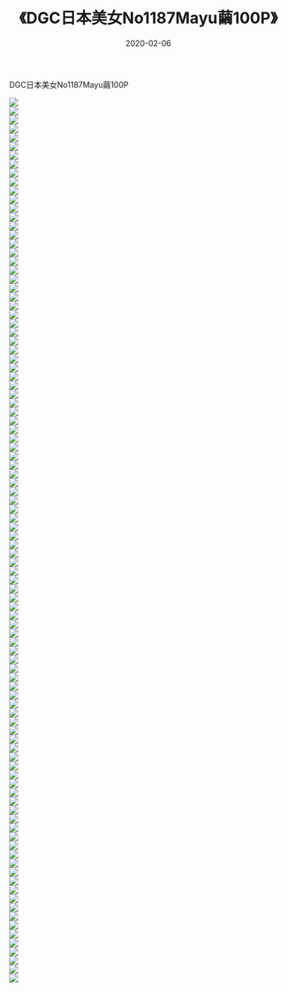 ﻿---
layout: post
title:  《DGC日本美女No1187Mayu繭100P》
date:   2020-02-06
img: http://pic.660000.xyz/1:/性感/2020/DGC日本美女No1187Mayu繭100P/000.jpg
categories: [美女, 清纯, 唯美]
---

DGC日本美女No1187Mayu繭100P

  ![](http://pic.660000.xyz/1:/性感/2020/DGC日本美女No1187Mayu繭100P/001.jpg) <br> ![](http://pic.660000.xyz/1:/性感/2020/DGC日本美女No1187Mayu繭100P/002.jpg) <br> ![](http://pic.660000.xyz/1:/性感/2020/DGC日本美女No1187Mayu繭100P/003.jpg) <br> ![](http://pic.660000.xyz/1:/性感/2020/DGC日本美女No1187Mayu繭100P/004.jpg) <br> ![](http://pic.660000.xyz/1:/性感/2020/DGC日本美女No1187Mayu繭100P/005.jpg) <br> ![](http://pic.660000.xyz/1:/性感/2020/DGC日本美女No1187Mayu繭100P/006.jpg) <br> ![](http://pic.660000.xyz/1:/性感/2020/DGC日本美女No1187Mayu繭100P/007.jpg) <br> ![](http://pic.660000.xyz/1:/性感/2020/DGC日本美女No1187Mayu繭100P/008.jpg) <br> ![](http://pic.660000.xyz/1:/性感/2020/DGC日本美女No1187Mayu繭100P/009.jpg) <br> ![](http://pic.660000.xyz/1:/性感/2020/DGC日本美女No1187Mayu繭100P/010.jpg) <br> ![](http://pic.660000.xyz/1:/性感/2020/DGC日本美女No1187Mayu繭100P/011.jpg) <br> ![](http://pic.660000.xyz/1:/性感/2020/DGC日本美女No1187Mayu繭100P/012.jpg) <br> ![](http://pic.660000.xyz/1:/性感/2020/DGC日本美女No1187Mayu繭100P/013.jpg) <br> ![](http://pic.660000.xyz/1:/性感/2020/DGC日本美女No1187Mayu繭100P/014.jpg) <br> ![](http://pic.660000.xyz/1:/性感/2020/DGC日本美女No1187Mayu繭100P/015.jpg) <br> ![](http://pic.660000.xyz/1:/性感/2020/DGC日本美女No1187Mayu繭100P/016.jpg) <br> ![](http://pic.660000.xyz/1:/性感/2020/DGC日本美女No1187Mayu繭100P/017.jpg) <br> ![](http://pic.660000.xyz/1:/性感/2020/DGC日本美女No1187Mayu繭100P/018.jpg) <br> ![](http://pic.660000.xyz/1:/性感/2020/DGC日本美女No1187Mayu繭100P/019.jpg) <br> ![](http://pic.660000.xyz/1:/性感/2020/DGC日本美女No1187Mayu繭100P/020.jpg) <br> ![](http://pic.660000.xyz/1:/性感/2020/DGC日本美女No1187Mayu繭100P/021.jpg) <br> ![](http://pic.660000.xyz/1:/性感/2020/DGC日本美女No1187Mayu繭100P/022.jpg) <br> ![](http://pic.660000.xyz/1:/性感/2020/DGC日本美女No1187Mayu繭100P/023.jpg) <br> ![](http://pic.660000.xyz/1:/性感/2020/DGC日本美女No1187Mayu繭100P/024.jpg) <br> ![](http://pic.660000.xyz/1:/性感/2020/DGC日本美女No1187Mayu繭100P/025.jpg) <br> ![](http://pic.660000.xyz/1:/性感/2020/DGC日本美女No1187Mayu繭100P/026.jpg) <br> ![](http://pic.660000.xyz/1:/性感/2020/DGC日本美女No1187Mayu繭100P/027.jpg) <br> ![](http://pic.660000.xyz/1:/性感/2020/DGC日本美女No1187Mayu繭100P/028.jpg) <br> ![](http://pic.660000.xyz/1:/性感/2020/DGC日本美女No1187Mayu繭100P/029.jpg) <br> ![](http://pic.660000.xyz/1:/性感/2020/DGC日本美女No1187Mayu繭100P/030.jpg) <br> ![](http://pic.660000.xyz/1:/性感/2020/DGC日本美女No1187Mayu繭100P/031.jpg) <br> ![](http://pic.660000.xyz/1:/性感/2020/DGC日本美女No1187Mayu繭100P/032.jpg) <br> ![](http://pic.660000.xyz/1:/性感/2020/DGC日本美女No1187Mayu繭100P/033.jpg) <br> ![](http://pic.660000.xyz/1:/性感/2020/DGC日本美女No1187Mayu繭100P/034.jpg) <br> ![](http://pic.660000.xyz/1:/性感/2020/DGC日本美女No1187Mayu繭100P/035.jpg) <br> ![](http://pic.660000.xyz/1:/性感/2020/DGC日本美女No1187Mayu繭100P/036.jpg) <br> ![](http://pic.660000.xyz/1:/性感/2020/DGC日本美女No1187Mayu繭100P/037.jpg) <br> ![](http://pic.660000.xyz/1:/性感/2020/DGC日本美女No1187Mayu繭100P/038.jpg) <br> ![](http://pic.660000.xyz/1:/性感/2020/DGC日本美女No1187Mayu繭100P/039.jpg) <br> ![](http://pic.660000.xyz/1:/性感/2020/DGC日本美女No1187Mayu繭100P/040.jpg) <br> ![](http://pic.660000.xyz/1:/性感/2020/DGC日本美女No1187Mayu繭100P/041.jpg) <br> ![](http://pic.660000.xyz/1:/性感/2020/DGC日本美女No1187Mayu繭100P/042.jpg) <br> ![](http://pic.660000.xyz/1:/性感/2020/DGC日本美女No1187Mayu繭100P/043.jpg) <br> ![](http://pic.660000.xyz/1:/性感/2020/DGC日本美女No1187Mayu繭100P/044.jpg) <br> ![](http://pic.660000.xyz/1:/性感/2020/DGC日本美女No1187Mayu繭100P/045.jpg) <br> ![](http://pic.660000.xyz/1:/性感/2020/DGC日本美女No1187Mayu繭100P/046.jpg) <br> ![](http://pic.660000.xyz/1:/性感/2020/DGC日本美女No1187Mayu繭100P/047.jpg) <br> ![](http://pic.660000.xyz/1:/性感/2020/DGC日本美女No1187Mayu繭100P/048.jpg) <br> ![](http://pic.660000.xyz/1:/性感/2020/DGC日本美女No1187Mayu繭100P/049.jpg) <br> ![](http://pic.660000.xyz/1:/性感/2020/DGC日本美女No1187Mayu繭100P/050.jpg) <br> ![](http://pic.660000.xyz/1:/性感/2020/DGC日本美女No1187Mayu繭100P/051.jpg) <br> ![](http://pic.660000.xyz/1:/性感/2020/DGC日本美女No1187Mayu繭100P/052.jpg) <br> ![](http://pic.660000.xyz/1:/性感/2020/DGC日本美女No1187Mayu繭100P/053.jpg) <br> ![](http://pic.660000.xyz/1:/性感/2020/DGC日本美女No1187Mayu繭100P/054.jpg) <br> ![](http://pic.660000.xyz/1:/性感/2020/DGC日本美女No1187Mayu繭100P/055.jpg) <br> ![](http://pic.660000.xyz/1:/性感/2020/DGC日本美女No1187Mayu繭100P/056.jpg) <br> ![](http://pic.660000.xyz/1:/性感/2020/DGC日本美女No1187Mayu繭100P/057.jpg) <br> ![](http://pic.660000.xyz/1:/性感/2020/DGC日本美女No1187Mayu繭100P/058.jpg) <br> ![](http://pic.660000.xyz/1:/性感/2020/DGC日本美女No1187Mayu繭100P/059.jpg) <br> ![](http://pic.660000.xyz/1:/性感/2020/DGC日本美女No1187Mayu繭100P/060.jpg) <br> ![](http://pic.660000.xyz/1:/性感/2020/DGC日本美女No1187Mayu繭100P/061.jpg) <br> ![](http://pic.660000.xyz/1:/性感/2020/DGC日本美女No1187Mayu繭100P/062.jpg) <br> ![](http://pic.660000.xyz/1:/性感/2020/DGC日本美女No1187Mayu繭100P/063.jpg) <br> ![](http://pic.660000.xyz/1:/性感/2020/DGC日本美女No1187Mayu繭100P/064.jpg) <br> ![](http://pic.660000.xyz/1:/性感/2020/DGC日本美女No1187Mayu繭100P/065.jpg) <br> ![](http://pic.660000.xyz/1:/性感/2020/DGC日本美女No1187Mayu繭100P/066.jpg) <br> ![](http://pic.660000.xyz/1:/性感/2020/DGC日本美女No1187Mayu繭100P/067.jpg) <br> ![](http://pic.660000.xyz/1:/性感/2020/DGC日本美女No1187Mayu繭100P/068.jpg) <br> ![](http://pic.660000.xyz/1:/性感/2020/DGC日本美女No1187Mayu繭100P/069.jpg) <br> ![](http://pic.660000.xyz/1:/性感/2020/DGC日本美女No1187Mayu繭100P/070.jpg) <br> ![](http://pic.660000.xyz/1:/性感/2020/DGC日本美女No1187Mayu繭100P/071.jpg) <br> ![](http://pic.660000.xyz/1:/性感/2020/DGC日本美女No1187Mayu繭100P/072.jpg) <br> ![](http://pic.660000.xyz/1:/性感/2020/DGC日本美女No1187Mayu繭100P/073.jpg) <br> ![](http://pic.660000.xyz/1:/性感/2020/DGC日本美女No1187Mayu繭100P/074.jpg) <br> ![](http://pic.660000.xyz/1:/性感/2020/DGC日本美女No1187Mayu繭100P/075.jpg) <br> ![](http://pic.660000.xyz/1:/性感/2020/DGC日本美女No1187Mayu繭100P/076.jpg) <br> ![](http://pic.660000.xyz/1:/性感/2020/DGC日本美女No1187Mayu繭100P/077.jpg) <br> ![](http://pic.660000.xyz/1:/性感/2020/DGC日本美女No1187Mayu繭100P/078.jpg) <br> ![](http://pic.660000.xyz/1:/性感/2020/DGC日本美女No1187Mayu繭100P/079.jpg) <br> ![](http://pic.660000.xyz/1:/性感/2020/DGC日本美女No1187Mayu繭100P/080.jpg) <br> ![](http://pic.660000.xyz/1:/性感/2020/DGC日本美女No1187Mayu繭100P/081.jpg) <br> ![](http://pic.660000.xyz/1:/性感/2020/DGC日本美女No1187Mayu繭100P/082.jpg) <br> ![](http://pic.660000.xyz/1:/性感/2020/DGC日本美女No1187Mayu繭100P/083.jpg) <br> ![](http://pic.660000.xyz/1:/性感/2020/DGC日本美女No1187Mayu繭100P/084.jpg) <br> ![](http://pic.660000.xyz/1:/性感/2020/DGC日本美女No1187Mayu繭100P/085.jpg) <br> ![](http://pic.660000.xyz/1:/性感/2020/DGC日本美女No1187Mayu繭100P/086.jpg) <br> ![](http://pic.660000.xyz/1:/性感/2020/DGC日本美女No1187Mayu繭100P/087.jpg) <br> ![](http://pic.660000.xyz/1:/性感/2020/DGC日本美女No1187Mayu繭100P/088.jpg) <br> ![](http://pic.660000.xyz/1:/性感/2020/DGC日本美女No1187Mayu繭100P/089.jpg) <br> ![](http://pic.660000.xyz/1:/性感/2020/DGC日本美女No1187Mayu繭100P/090.jpg) <br> ![](http://pic.660000.xyz/1:/性感/2020/DGC日本美女No1187Mayu繭100P/091.jpg) <br> ![](http://pic.660000.xyz/1:/性感/2020/DGC日本美女No1187Mayu繭100P/092.jpg) <br> ![](http://pic.660000.xyz/1:/性感/2020/DGC日本美女No1187Mayu繭100P/093.jpg) <br> ![](http://pic.660000.xyz/1:/性感/2020/DGC日本美女No1187Mayu繭100P/094.jpg) <br> ![](http://pic.660000.xyz/1:/性感/2020/DGC日本美女No1187Mayu繭100P/095.jpg) <br> ![](http://pic.660000.xyz/1:/性感/2020/DGC日本美女No1187Mayu繭100P/096.jpg) <br> ![](http://pic.660000.xyz/1:/性感/2020/DGC日本美女No1187Mayu繭100P/097.jpg) <br> ![](http://pic.660000.xyz/1:/性感/2020/DGC日本美女No1187Mayu繭100P/098.jpg) <br> ![](http://pic.660000.xyz/1:/性感/2020/DGC日本美女No1187Mayu繭100P/099.jpg) <br> ![](http://pic.660000.xyz/1:/性感/2020/DGC日本美女No1187Mayu繭100P/100.jpg) <br>
